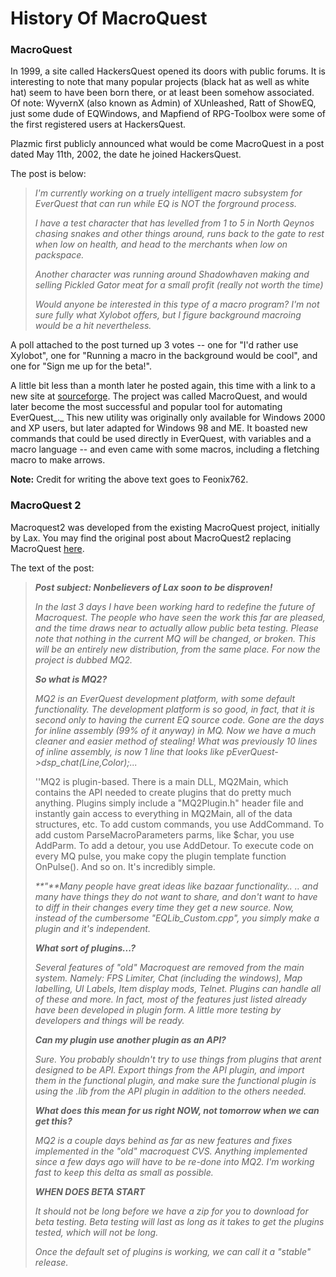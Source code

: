 # History Of MacroQuest

### MacroQuest

In 1999, a site called HackersQuest opened its doors with public forums. It is interesting to note that many popular projects \(black hat as well as white hat\) seem to have been born there, or at least been somehow associated. Of note: WyvernX \(also known as Admin\) of XUnleashed, Ratt of ShowEQ, just some dude of EQWindows, and Mapfiend of RPG-Toolbox were some of the first registered users at HackersQuest.

Plazmic first publicly announced what would be come MacroQuest in a post dated May 11th, 2002, the date he joined HackersQuest.

The post is below:

> _I'm currently working on a truely intelligent macro subsystem for EverQuest that can run while EQ is NOT the forground process._
>
> _I have a test character that has levelled from 1 to 5 in North Qeynos chasing snakes and other things around, runs back to the gate to rest when low on health, and head to the merchants when low on packspace._
>
> _Another character was running around Shadowhaven making and selling Pickled Gator meat for a small profit \(really not worth the time\)_
>
> _Would anyone be interested in this type of a macro program? I'm not sure fully what Xylobot offers, but I figure background macroing would be a hit nevertheless._

A poll attached to the post turned up 3 votes -- one for "I'd rather use Xylobot", one for "Running a macro in the background would be cool", and one for "Sign me up for the beta!".

A little bit less than a month later he posted again, this time with a link to a new site at [sourceforge](http://www.sourceforge.net). The project was called MacroQuest, and would later become the most successful and popular tool for automating EverQuest_._ This new utility was originally only available for Windows 2000 and XP users, but later adapted for Windows 98 and ME. It boasted new commands that could be used directly in EverQuest, with variables and a macro language -- and even came with some macros, including a fletching macro to make arrows.

**Note:** Credit for writing the above text goes to Feonix762.

### MacroQuest 2

Macroquest2 was developed from the existing MacroQuest project, initially by Lax. You may find the original post about MacroQuest2 replacing MacroQuest [here](https://macroquest2.com/phpBB3/viewtopic.php?t=4023).

The text of the post:

> _**Post subject: Nonbelievers of Lax soon to be disproven!**_
>
> _In the last 3 days I have been working hard to redefine the future of Macroquest. The people who have seen the work this far are pleased, and the time draws near to actually allow public beta testing. Please note that nothing in the current MQ will be changed, or broken. This will be an entirely new distribution, from the same place. For now the project is dubbed MQ2._
>
> _**So what is MQ2?**_
>
> _MQ2 is an EverQuest development platform, with some default functionality. The development platform is so good, in fact, that it is second only to having the current EQ source code. Gone are the days for inline assembly \(99% of it anyway\) in MQ. Now we have a much cleaner and easier method of stealing! What was previously 10 lines of inline assembly, is now 1 line that looks like pEverQuest-&gt;dsp\_chat\(Line,Color\);..._
>
> ''MQ2 is plugin-based. There is a main DLL, MQ2Main, which contains the API needed to create plugins that do pretty much anything. Plugins simply include a "MQ2Plugin.h" header file and instantly gain access to everything in MQ2Main, all of the data structures, etc. To add custom commands, you use AddCommand. To add custom ParseMacroParameters parms, like $char, you use AddParm. To add a detour, you use AddDetour. To execute code on every MQ pulse, you make copy the plugin template function OnPulse\(\). And so on. It's incredibly simple.
>
> _**"**Many people have great ideas like bazaar functionality.. .. and many have things they do not want to share, and don't want to have to diff in their changes every time they get a new source. Now, instead of the cumbersome "EQLib\_Custom.cpp", you simply make a plugin and it's independent._
>
> _**What sort of plugins...?**_
>
> _Several features of "old" Macroquest are removed from the main system. Namely: FPS Limiter, Chat \(including the windows\), Map labelling, UI Labels, Item display mods, Telnet. Plugins can handle all of these and more. In fact, most of the features just listed already have been developed in plugin form. A little more testing by developers and things will be ready._
>
> _**Can my plugin use another plugin as an API?**_
>
> _Sure. You probably shouldn't try to use things from plugins that arent designed to be API. Export things from the API plugin, and import them in the functional plugin, and make sure the functional plugin is using the .lib from the API plugin in addition to the others needed._
>
> _**What does this mean for us right NOW, not tomorrow when we can get this?**_
>
> _MQ2 is a couple days behind as far as new features and fixes implemented in the "old" macroquest CVS. Anything implemented since a few days ago will have to be re-done into MQ2. I'm working fast to keep this delta as small as possible._
>
> _**WHEN DOES BETA START**_
>
> _It should not be long before we have a zip for you to download for beta testing. Beta testing will last as long as it takes to get the plugins tested, which will not be long._
>
> _Once the default set of plugins is working, we can call it a "stable" release._

